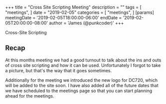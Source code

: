 +++
title = "Cross Site Scripting Meeting"
description = ""
tags = [
    "meetings",
]
date = "2019-02-05"
categories = [
    "meetings",
]
[params]
  meetingDate = '2019-02-05T18:00:00-06:00'
  endDate = '2019-02-05T20:00:00-08:00'
  author = 'James (@punkcoder)'
+++

Cross-Site Scripting

<!--more-->
## Recap

At this months meeting we had a good turnout to talk about the ins and outs of
cross site scripting and how it can be used.  Unfortunately I forgot to take a
picture, but that's the way that it goes sometimes.

Additionally for the meeting we introduced the new logo for DC720, which will be
added to the site soon. I have also added all of the future dates that we have
scheduled to the meetings page so that you can start planning ahead for the
meetings.
